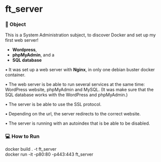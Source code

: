 # ft_server

### 🎯 Object

This is a System Administration subject, to discover Docker and set up my first web server!

* **Wordpress**, 
* **phpMyAdmin**, and a 
* **SQL database**

• It was set up a web server with **Nginx**, in only one debian buster docker container. 

• The web server is be able to run several services at the same time: WordPress website, phpMyAdmin and MySQL. (It was make sure that the SQL database works with the WordPress and phpMyAdmin.)

• The server is be able to use the SSL protocol.

• Depending on the url, the server redirects to the correct website.

• The server is running with an autoindex that is be able to be disabled.

### 💻 How to Run

docker build . -t ft_server \
docker run -it -p80:80 -p443:443 ft_server

